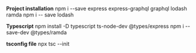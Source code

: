 **Project installation**
npm i --save express express-graphql graphql lodash ramda
npm i -- save lodash

**Typescript**
npm install  -D typescript ts-node-dev @types/express
npm i --save-dev @types/ramda
<!-- cors: @types/cors -->
**tsconfig file**
npx tsc --init
